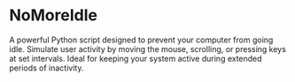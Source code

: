 # NoMoreIdle
A powerful Python script designed to prevent your computer from going idle. Simulate user activity by moving the mouse, scrolling, or pressing keys at set intervals. Ideal for keeping your system active during extended periods of inactivity.
